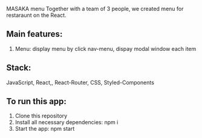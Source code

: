 
MASAKA menu
Together with a team of 3 people, we created menu for restaraunt on the React. 

## Main features:

<ol>
   <li>Menu: display menu by click nav-menu, dispay modal window each item </li>
   
 </ol>

## Stack:
 <p> JavaScript, React,, React-Router, CSS, Styled-Components </p>

## To run this app:

<ol>
   <li> Clone this repository</li>
   <li> Install all necessary dependencies: npm i</li>
   <li> Start the app: npm start</li>
 </ol>
